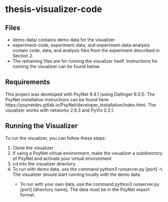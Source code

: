 # thesis-visualizer-code
<h2>Files</h2>

<ul><li>demo-data/ contains demo data for the visualizer </li>

<li>experiment-code, experiment-data, and experiment-data-analysis contain code, data, and analysis files from the experiment described in Section 2. </li>

<li>The remaining files are for running the visualizer itself. Instructions for running the visualizer can be found below. </li></ul>

<h2>Requirements</h2>
This project was developed with PsyNet 9.4.1 (using Dallinger 9.3.1). The PsyNet installation instructions can be found here: https://psynetdev.gitlab.io/PsyNet/developer_installation/index.html. 
The visualizer works with networkx 2.6.3 and PyVis 0.2.1. 

<h2>Running the Visualizer</h2>

To run the visualizer, you can follow these steps: 
<ol>
<li>Clone the visualizer</li>
<li>If using a PsyNet virtual environment, make the visualizer a subdirectory of PsyNet and activate your virtual environment </li>
<li>cd into the visualizer directory</li>
<li>To run with demo data, use the command python3 runserver.py [port] -t. The visualizer should start running locally with the demo data. </li>
<ul><li>To run with your own data, use the command python3 runserver.py [port] [directory name]. The data must be in the PsyNet export format.</li></ul>
</ol>
